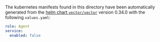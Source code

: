 The kubernetes manifests found in this directory have been automatically generated
from the [helm chart `vector/vector`](https://github.com/vectordotdev/helm-charts/tree/master/charts/vector)
version 0.34.0 with the following `values.yaml`:

```yaml
role: Agent
service:
  enabled: false
```
